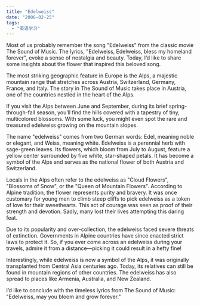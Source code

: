 ```yaml
---
title: "Edelweiss"
date: "2006-02-25"
tags: 
  - "英语学习"
---
```


Most of us probably remember the song "Edelweiss" from the classic movie The Sound of Music. The lyrics, "Edelweiss, Edelweiss, bless my homeland forever", evoke a sense of nostalgia and beauty. Today, I’d like to share some insights about the flower that inspired this beloved song.

The most striking geographic feature in Europe is the Alps, a majestic mountain range that stretches across Austria, Switzerland, Germany, France, and Italy. The story in The Sound of Music takes place in Austria, one of the countries nestled in the heart of the Alps.

If you visit the Alps between June and September, during its brief spring-through-fall season, you’ll find the hills covered with a tapestry of tiny, multicolored blossoms. With some luck, you might even spot the rare and treasured edelweiss growing on the mountain slopes.

The name "edelweiss" comes from two German words: Edel, meaning noble or elegant, and Weiss, meaning white. Edelweiss is a perennial herb with sage-green leaves. Its flowers, which bloom from July to August, feature a yellow center surrounded by five white, star-shaped petals. It has become a symbol of the Alps and serves as the national flower of both Austria and Switzerland.

Locals in the Alps often refer to the edelweiss as "Cloud Flowers", "Blossoms of Snow", or the "Queen of Mountain Flowers". According to Alpine tradition, the flower represents purity and bravery. It was once customary for young men to climb steep cliffs to pick edelweiss as a token of love for their sweethearts. This act of courage was seen as proof of their strength and devotion. Sadly, many lost their lives attempting this daring feat.

Due to its popularity and over-collection, the edelweiss faced severe threats of extinction. Governments in Alpine countries have since enacted strict laws to protect it. So, if you ever come across an edelweiss during your travels, admire it from a distance—picking it could result in a hefty fine!

Interestingly, while edelweiss is now a symbol of the Alps, it was originally transplanted from Central Asia centuries ago. Today, its relatives can still be found in mountain regions of other countries. The edelweiss has also spread to places like Armenia, Australia, and New Zealand.

I’d like to conclude with the timeless lyrics from The Sound of Music: "Edelweiss, may you bloom and grow forever."
